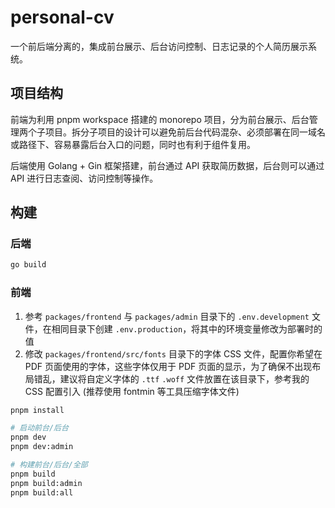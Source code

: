 # personal-cv

一个前后端分离的，集成前台展示、后台访问控制、日志记录的个人简历展示系统。

## 项目结构

前端为利用 pnpm workspace 搭建的 monorepo 项目，分为前台展示、后台管理两个子项目。拆分子项目的设计可以避免前后台代码混杂、必须部署在同一域名或路径下、容易暴露后台入口的问题，同时也有利于组件复用。

后端使用 Golang + Gin 框架搭建，前台通过 API 获取简历数据，后台则可以通过 API 进行日志查阅、访问控制等操作。

## 构建

### 后端

``` bash
go build
```

### 前端

1. 参考 `packages/frontend` 与 `packages/admin` 目录下的 `.env.development` 文件，在相同目录下创建 `.env.production`，将其中的环境变量修改为部署时的值
2. 修改 `packages/frontend/src/fonts` 目录下的字体 CSS 文件，配置你希望在 PDF 页面使用的字体，这些字体仅用于 PDF 页面的显示，为了确保不出现布局错乱，建议将自定义字体的 `.ttf` `.woff` 文件放置在该目录下，参考我的 CSS 配置引入 (推荐使用 fontmin 等工具压缩字体文件)

``` bash
pnpm install

# 启动前台/后台
pnpm dev
pnpm dev:admin

# 构建前台/后台/全部
pnpm build
pnpm build:admin
pnpm build:all
```
